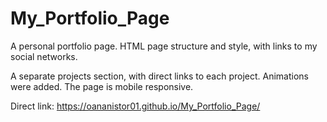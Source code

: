 # My_Portfolio_Page

A personal portfolio page.
HTML page structure and style, with links to my social networks.

A separate projects section, with direct links to each project.
Animations were added. The page is mobile responsive.

Direct link: https://oananistor01.github.io/My_Portfolio_Page/
